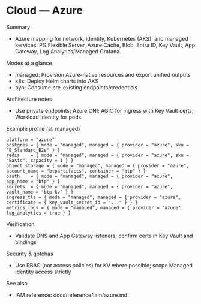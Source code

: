 # Cloud — Azure

Summary
- Azure mapping for network, identity, Kubernetes (AKS), and managed services: PG Flexible Server, Azure Cache, Blob, Entra ID, Key Vault, App Gateway, Log Analytics/Managed Grafana.

Modes at a glance
- managed: Provision Azure-native resources and export unified outputs
- k8s: Deploy Helm charts into AKS
- byo: Consume pre-existing endpoints/credentials

Architecture notes
- Use private endpoints; Azure CNI; AGIC for ingress with Key Vault certs; Workload Identity for pods

Example profile (all managed)
```hcl
platform = "azure"
postgres = { mode = "managed", managed = { provider = "azure", sku = "B_Standard_B2s" } }
redis    = { mode = "managed", managed = { provider = "azure", sku = "Basic", capacity = 1 } }
object_storage = { mode = "managed", managed = { provider = "azure", account_name = "btpartifacts", container = "btp" } }
oauth    = { mode = "managed", managed = { provider = "azure", app_name = "btp" } }
secrets  = { mode = "managed", managed = { provider = "azure", vault_name = "btp-kv" } }
ingress_tls = { mode = "managed", managed = { provider = "azure", certificate = { key_vault_secret_id = "..." } } }
metrics_logs = { mode = "managed", managed = { provider = "azure", log_analytics = true } }
```

Verification
- Validate DNS and App Gateway listeners; confirm certs in Key Vault and bindings

Security & gotchas
- Use RBAC (not access policies) for KV where possible; scope Managed Identity access strictly

See also
- IAM reference: docs/reference/iam/azure.md
